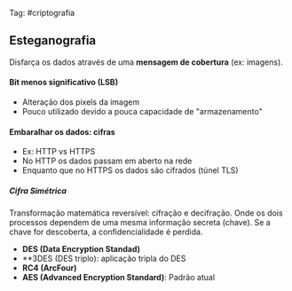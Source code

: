 Tag: #criptografia 


## Esteganografia

Disfarça os dados através de uma **mensagem de cobertura** (ex: imagens).

#### Bit menos significativo (LSB)
- Alteração dos pixels da imagem
- Pouco utilizado devido a pouca capacidade de "armazenamento"

#### Embaralhar os dados: cifras
- Ex: HTTP vs HTTPS
- No HTTP os dados passam em aberto na rede
- Enquanto que no HTTPS os dados são cifrados (túnel TLS)


##### Cifra Simétrica

Transformação matemática reversível: cifração e decifração. Onde os dois processos dependem de uma mesma informação secreta (chave). Se a chave for descoberta, a confidencialidade é perdida.

- **DES (Data Encryption Standad)**
- **3DES (DES triplo): aplicação tripla do DES
- **RC4 (ArcFour)** 
- **AES (Advanced Encryption Standard)**: Padrão atual

